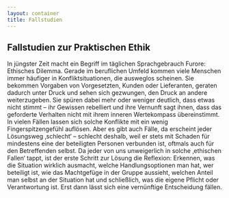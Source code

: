 ```yaml
---
layout: container
title: Fallstudien
---
```


## Fallstudien zur Praktischen Ethik

In jüngster Zeit macht ein Begriff im täglichen Sprachgebrauch Furore: Ethisches Dilemma. Gerade im beruflichen Umfeld kommen viele Menschen immer häufiger in Konfliktsituationen, die ausweglos scheinen. Sie bekommen Vorgaben von Vorgesetzten, Kunden oder Lieferanten, geraten dadurch unter Druck und sehen sich gezwungen, den Druck an andere weiterzugeben. Sie spüren dabei mehr oder weniger deutlich, dass etwas nicht stimmt – ihr Gewissen rebelliert und ihre Vernunft sagt ihnen, dass das geforderte Verhalten nicht mit ihrem inneren Wertekompass übereinstimmt. In vielen Fällen lassen sich solche Konflikte mit ein wenig Fingerspitzengefühl auflösen. Aber es gibt auch Fälle, da erscheint jeder Lösungsweg ‚schlecht‘ – schlecht deshalb, weil er stets mit Schaden für mindestens eine der beteiligten Personen verbunden ist, oftmals auch für den Betreffenden selbst. Da jeder von uns unweigerlich in solche ‚ethischen Fallen‘ tappt, ist der erste Schritt zur Lösung die Reflexion: Erkennen, was die Situation wirklich ausmacht, welche Handlungsoptionen man hat, wer beteiligt ist, wie das Machtgefüge in der Gruppe aussieht, welchen Anteil man selbst an der Situation hat und schließlich, was die eigene Pflicht oder Verantwortung ist. Erst dann lässt sich eine vernünftige Entscheidung fällen.
